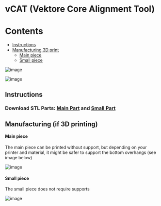 # vCAT (Vektore Core Alignment Tool)
# Contents
- [Instructions](#instructions)
- [Manufacturing 3D print](#manufacturing-if-3d-printing)
  - [Main piece](#main-piece)
  - [Small piece](#small-piece)


![image](https://github.com/user-attachments/assets/6ec3f82a-6e2a-474e-9aaa-9ca304344d2c)

![image](https://github.com/user-attachments/assets/3e5265b7-b6f1-43a9-8e7d-248e6f7c5f00)

## Instructions
### Download STL Parts: [Main Part](https://github.com/Vektore-Developers/vCAT/blob/048c04df757a4d2b3cc974fd2812fd42f269fa13/vCAT%20Main%20piece.stl) and [Small Part](https://github.com/Vektore-Developers/vCAT/blob/048c04df757a4d2b3cc974fd2812fd42f269fa13/vCAT%20Small%20piece.stl)

## Manufacturing (if 3D printing)
#### Main piece
The main piece can be printed without support, but depending on your printer and material, it might be safer to support the bottom overhangs (see image below)

![image](https://github.com/user-attachments/assets/59301805-457e-444f-aba9-49874df79c48)

#### Small piece
The small piece does not require supports

![image](https://github.com/user-attachments/assets/187eb3d4-8b25-48cf-833d-2fc6b4aa3ed3)


  
